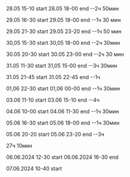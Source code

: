 28.05 15-10 start
28.05 18-00 end
--2ч 50мин

29.05 16-30 start
29.05 18-00 end
--1ч 30 мин

29.05 21-30 start
29.05 23-20 end
--1ч 50 мин

30,05 15-30 start
30,05 18-00 end
--2ч 30мин

30.05 20-30 start
30.05 23-00 end
--2ч 30 мин

31.05 11-30 start
31,05 15-00 end
--3ч 30мин

31.05 21-45 start
31.05 22-45 end
--1ч

01,06 22-30 start
01,06 00-00 end
--1ч 30мин

03.06 11-10 start
03.06 15-10 end
--4ч

04.06 10-00 start
04.06 11-30 end
--1ч 30мин

05.06 16-30 start
05.06 18-00 end
--1ч 30мин

05.06 20-20 start
05.06 23-20 end
--3ч

27ч 10мин

06.06.2024 12-30 start
06.06.2024 16-30 end

07.06.2024 10-40 start

